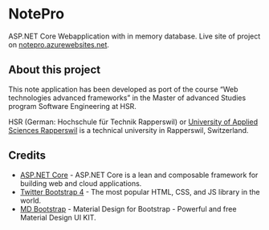 # NotePro
ASP.NET Core Webapplication with in memory database. Live site of project on [notepro.azurewebsites.net](http://notepro.azurewebsites.net).

## About this project
This note application has been developed as port of the course “Web technologies advanced frameworks” in the Master of advanced Studies program Software Engineering at HSR.

HSR (German: Hochschule für Technik Rapperswil) or [University of Applied Sciences Rapperswil](https://www.hsr.ch) is a technical university in Rapperswil, Switzerland.

## Credits
* [ASP.NET Core](https://github.com/aspnet/Home) - ASP.NET Core is a lean and composable framework for building web and cloud applications.
* [Twitter Bootstrap 4](https://getbootstrap.com/) - The most popular HTML, CSS, and JS library in the world.
* [MD Bootstrap](https://mdbootstrap.com/) - Material Design for Bootstrap - Powerful and free Material Design UI KIT.
